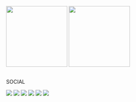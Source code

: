 <div>
  <a href="https://github.com/CapitaoFTW"></a>
  <img height="166em" src="https://github-readme-stats.vercel.app/api?username=CapitaoFTW&show_icons=true&theme=dracula&include_all_commits-true&count_private=true"> 
  <img height="166em" src="https://github-readme-stats.vercel.app/api/top-langs/?username=CapitaoFTW&layout=compact&langs_count=16&theme=dracula">
</div>
  
  ##  
  
SOCIAL
  
<div>
  <a href="" target="_blank"><img src="https://img.shields.io/badge/-Instagram-%23E4405F?style=for-the-badge&logo=instagram&logoColor=white" target="_blank"></a>   
  <a href="" target="_blank"><img src="https://img.shields.io/badge/Facebook-1877F2?style=for-the-badge&logo=facebook&logoColor=white" target="_blank"></a>
  <a href="" target="_blank"><img src="https://img.shields.io/badge/Twitter-1DA1F2?style=for-the-badge&logo=twitter&logoColor=white" target="_blank"></a>
  <a href="" target="_blank"><img src="https://img.shields.io/badge/Spotify-1ED760?&style=for-the-badge&logo=spotify&logoColor=white" target="_blank"></a>
  <a href="" target="_blank"><img src="https://img.shields.io/badge/YouTube-FF0000?style=for-the-badge&logo=youtube&logoColor=white" target="_blank"></a>
  <a href="" target="_blank"><img src="https://img.shields.io/badge/Twitch-9146FF?style=for-the-badge&logo=twitch&logoColor=white" target="_blank"></a>
  
</div>
